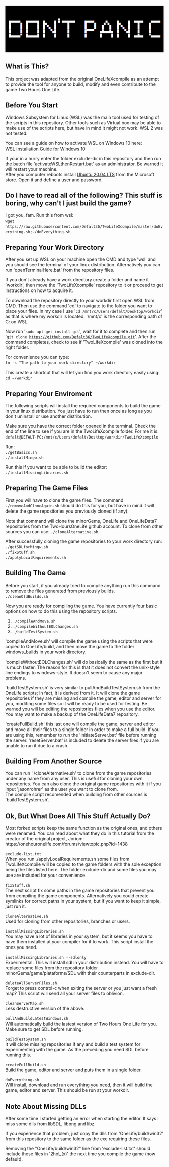 
<p><img alt="Friendly Advice" title="" src="exclude-dir/cover.png" /></p>

<h2>What is This?</h2>
<p>
This project was adapted from the original OneLifeXcompile as an attempt to provide the tool for anyone to build, modify and even contribute
to the game Two Hours One Life.
</p>

<h2>Before You Start</h2>
<p>
Windows Subsystem for Linux (WSL) was the main tool used for testing of the scripts
in this repository. Other tools such as Virtual box may be able to make use of the
scripts here, but have in mind it might not work. WSL 2 was not tested.
</p>

<p>
You can see a guide on how to activate WSL on Windows 10 here:<br />
<a href="https://docs.microsoft.com/en-us/windows/wsl/install-win10">WSL Installation Guide for Windows 10</a>
</p>

<p>
If your in a hurry enter the folder exclude-dir in this repository and then run the batch file
'activateWSLthenRestart.bat' as an administrator. Be warned it will restart your machine.<br />
After you computer reboots install <a href="https://www.microsoft.com/store/apps/9n6svws3rx71">Ubuntu 20.04 LTS</a> from the Microsoft
store. Open it and define a user and password.<br />
</p>

<h2>Do I have to read all of the following? This stuff is boring, why can't I just build the game?</h2>
<p>
I got you, fam. Run this from wsl: <br />
<code>wget https://raw.githubusercontent.com/Defalt36/TwoLifeXcompile/master/doEverything.sh;./doEverything.sh</code>
</p>

<h2>Preparing Your Work Directory</h2>
<p>
After you set up WSL on your machine open the CMD and type 'wsl' and you should see
the terminal of your linux distribution. Alternatively you can run 'openTerminalHere.bat'
from the repository files.
</p>

<p>
If you don't already have a work directory create a folder and name it 'workdir', then move
the 'TwoLifeXcompile' repository to it or proceed to get instructions on how to acquire it.
</p>

<p>
To download the repository directly to your workdir first open WSL from CMD. Then use the
command 'cd' to navigate to the folder you want to place your files. In
my case I use '<code>cd /mnt/c/Users/defalt/Desktop/workdir</code>' as that is where my workdir
is located. '/mnt/c' is the corresponding path of C: on WSL.<br />

Now run '<code>sudo apt-get install git</code>', wait for it to complete and then run
'<code>git clone https://github.com/Defalt36/TwoLifeXcompile.git</code>'.
After the command completes, check to see if 'TwoLifeXcompile' was cloned into the right folder.
</p>

<p>
For convenience you can type:<br />
<code>ln -s "The path to your work directory" ~/workdir</code><br />

This create a shortcut that will let you find you work directory easily using:<br />
<code>cd ~/workdir</code>
</p>

<h2>Preparing Your Enviroment</h2>

<p>
The following scripts will install the required components to build the game in your
linux distribution. You just have to run then once as long as you don't uninstall or
use another distribution.
</p>

<p>
Make sure you have the correct folder opened in the terminal. Check the end of the line
to see if you are in the TwoLifeXcompile folder.
For me it is: <br />
<code>defalt@DEFALT-PC:/mnt/c/Users/defalt/Desktop/workdir/TwoLifeXcompile</code><br />
</p>

Run:<br />
<code>./getBasics.sh</code><br />
<code>./installMingw.sh</code><br />

Run this if you want to be able to build the editor:<br />
<code>./installMissingLibraries.sh</code><br />
</p>

<h2>Preparing The Game Files</h2>

<p>
First you will have to clone the game files. The command <code>./removeAndCloneAgain.sh</code>
should do this for you, but have in mind it will delete the game repositories you
previously cloned (if any).<br />
</p>

<p>
Note that command will clone the minorGems, OneLife and OneLifeData7 repositories from the
TwoHoursOneLife github account. To clone from other sources you can use:
<code>./cloneAlternative.sh</code>. 
</p>

<p>
After successfully cloning the game repositories to your work directory run:<br />
<code>./getSDLforMingw.sh</code><br />
<code>./fixStuff.sh</code><br />
<code>./applyLocalRequirements.sh</code><br />
</p>

<h2>Building The Game</h2>
<p>
Before you start, if you already tried to compile anything run this command to remove
the files generated from previously builds.<br />
<code>./cleanOldBuilds.sh</code>
</p>

<p>
Now you are ready for compiling the game. You have currently four basic options on how
to do this using the repository scripts.
</p>

<p>
<ol>
<li><code>./compileAndMove.sh</code></li>
<li><code>./compileWithoutEOLChanges.sh</code></li>
<li><code>./buildTestSystem.sh</code></li>
</ol>
</p>

<p>
'compileAndMove.sh' will compile the game using the scripts that were copied to OneLife/build,
and then move the game to the folder windows_builds in your work directory.<br />

'compileWithoutEOLChanges.sh' will do basically the same as the first but it is much faster. The
reason for this is that it does not convert the unix-style line endings to windows-style. It
doesn't seem to cause any major problems.<br />

'buildTestSystem.sh' is very similar to pullAndBuildTestSystem.sh from the OneLife scripts; In
fact, it is derived from it. It will clone the game repositories if they are missing and compile
the game, editor and server for you, modifing some files so it will be ready to be used for
testing. Be warned you will be editing the repositories files when you use the editor. You may
want to make a backup of the OneLifeData7 repository.

'createFullBuild.sh' this last one will compile the game, server and editor and move all their
files to a single folder in order to make a full build. If you are using this, remember to run
the 'initiateServer.bat' file before running the server. 'resetServer.bat' is included to delete
the server files if you are unable to run it due to a crash.

</p>

<h2>Building From Another Source</h2>

<p>
You can run './cloneAlternative.sh' to clone from the game repositories under any name from
any user. This is useful for cloning your own repositories. You can also clone the original game
repositories with it if you input 'jasonrohrer' as the user you want to clone from.<br />
The compile script recomended when building from other sources is 'buildTestSystem.sh'.
</p>

<h2>Ok, But What Does All This Stuff Actually Do?</h2>

<p>
Most forked scripts keep the same function as the original ones, and others were renamed. You can read about what
they do in this tutorial from the creator of the original project, Joriom:
https://onehouronelife.com/forums/viewtopic.php?id=1438
</p>

<p>
<code>exclude-list.txt</code><br />
When you run ./applyLocalRequirements.sh some files from TwoLifeXcompile will be copied to
the game folders with the sole exception being the files listed here. The folder exclude-dir
and some files you may use are included for your convenience.
</p>

<p>
<code>fixStuff.sh</code><br />
The next script fix some paths in the game repositories that prevent you from compiling
the game components. Alternatively you could create symlinks for correct paths in your
system, but if you want to keep it simple, just run it.
</p>

<p>
<code>cloneAlternative.sh</code><br />
Used for cloning from other repositories, branches or users.
</p>

<p>
<code>installMissingLibraries.sh</code><br />
You may have a lot of libraries in your system, but it seems you have to have them installed
at your compiler for it to work. This script install the ones you need.
</p>

<p>
<code>installMissingLibraries.sh --sdlonly</code><br />
Experimental.
This will install sdl in your distribution instead.
You will have to replace some files from the repository folder minorGems/game/plataforms/SDL
with their counterparts in exclude-dir.
</p>

<p>
<code>deleteAllServerFiles.sh</code><br />
Forget to press control-c when exiting the server or you just want a fresh map? This script
will send all your server files to oblivion.
</p>

<p>
<code>cleanServerMap.sh</code><br />
Less destructive version of the above.
</p>

<p>
<code>pullAndBuildLatestWindows.sh</code><br />
Will automatically build the lastest version of Two Hours One Life for you. Make sure to
get SDL before running.
</p>

<p>
<code>buildTestSystem.sh</code><br />
It will clone missing repositories if any and build a test system for experimenting with
the game. As the preceding you need SDL before running this.
</p>

<p>
<code>createFullBuild.sh</code><br />
Build the game, editor and server and puts them in a single folder.
</p>

<p>
<code>doEverything.sh</code><br />
Will install, download and run everything you need, then it will
build the game, editor and server. This should be run at your workdir.
</p>

<h2>Note About Missing DLLs</h2>

<p>
After some time I started getting an error when starting the editor. It says I miss
some dlls from libSDL, libpng and libz.<br />

If you experience that problem, just copy the dlls from 'OneLife/build/win32' from this
repository to the same folder as the exe requiring these files.<br />

Removing the "OneLife/build/win32" line from 'exclude-list.txt' should include
these files in '2hol_(x)' the next time you compile the game (now default).
</p>
